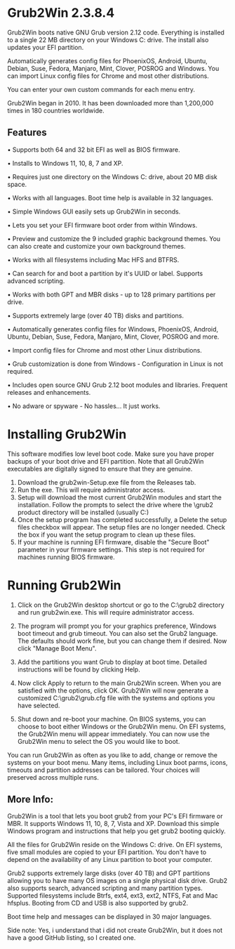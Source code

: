 # Grub2Win 2.3.8.4

Grub2Win boots native GNU Grub version 2.12 code. Everything is installed to a single 22 MB directory on your Windows C: drive. The install also updates your EFI partition.

Automatically generates config files for PhoenixOS, Android, Ubuntu, Debian, Suse, Fedora, Manjaro, Mint, Clover, POSROG and Windows. You can import Linux config files for Chrome and most other distributions.

You can enter your own custom commands for each menu entry.

Grub2Win began in 2010. It has been downloaded more than 1,200,000 times in 180 countries worldwide.

## Features
• Supports both 64 and 32 bit EFI as well as BIOS firmware.

• Installs to Windows 11, 10, 8, 7 and XP.

• Requires just one directory on the Windows C: drive, about 20 MB disk space.

• Works with all languages. Boot time help is available in 32 languages.

• Simple Windows GUI easily sets up Grub2Win in seconds.

• Lets you set your EFI firmware boot order from within Windows.

• Preview and customize the 9 included graphic background themes. You can also create and customize your own background themes.

• Works with all filesystems including Mac HFS and BTFRS.

• Can search for and boot a partition by it's UUID or label. Supports advanced scripting.

• Works with both GPT and MBR disks - up to 128 primary partitions per drive.

• Supports extremely large (over 40 TB) disks and partitions.

• Automatically generates config files for Windows, PhoenixOS, Android, Ubuntu, Debian, Suse, Fedora, Manjaro, Mint, Clover, POSROG and more.

• Import config files for Chrome and most other Linux distributions.

• Grub customization is done from Windows - Configuration in Linux is not required.

• Includes open source GNU Grub 2.12 boot modules and libraries. Frequent releases and enhancements.

• No adware or spyware - No hassles... It just works.

# Installing Grub2Win
This software modifies low level boot code. Make sure you have proper backups of your boot drive and EFI partition. Note that all Grub2Win executables are digitally signed to ensure that they are genuine.

1) Download the grub2win-Setup.exe file from the Releases tab.
2) Run the exe. This will require administrator access. 
3) Setup will download the most current Grub2Win modules and start the installation. Follow the prompts to select the drive where the \grub2 product directory will be installed (usually C:)
4) Once the setup program has completed successfully, a Delete the setup files checkbox will appear. The setup files are no longer needed. Check the box if you want the setup program to clean up these files.
5) If your machine is running EFI firmware, disable the "Secure Boot" parameter in your firmware settings. This step is not required for machines running BIOS firmware.

# Running Grub2Win
1) Click on the Grub2Win desktop shortcut or go to the C:\grub2 directory and run grub2win.exe. This will require administrator access.

2) The program will prompt you for your graphics preference, Windows boot timeout and grub timeout. You can also set the Grub2 language. The defaults should work fine, but you can change them if desired. Now click "Manage Boot Menu".

3) Add the partitions you want Grub to display at boot time. Detailed instructions will be found by clicking Help.

4) Now click Apply to return to the main Grub2Win screen. When you are satisfied with the options, click OK. Grub2Win will now generate a customized C:\grub2\grub.cfg file with the systems and options you have selected.

5) Shut down and re-boot your machine. On BIOS systems, you can choose to boot either Windows or the Grub2Win menu. On EFI systems, the Grub2Win menu will appear immediately. You can now use the Grub2Win menu to select the OS you would like to boot.

You can run Grub2Win as often as you like to add, change or remove the systems on your boot menu. Many items, including Linux boot parms, icons, timeouts and partition addresses can be tailored. Your choices will preserved across multiple runs.

## More Info: 
Grub2Win is a tool that lets you boot grub2 from your PC's EFI firmware or MBR. It supports Windows 11, 10, 8, 7, Vista and XP. Download this simple Windows program and instructions that help you get grub2 booting quickly. 

All the files for Grub2Win reside on the Windows C: drive. On EFI systems, five small modules are copied to your EFI partition. You don't have to depend on the availability of any Linux partition to boot your computer. 

Grub2 supports extremely large disks (over 40 TB) and GPT partitions allowing you to have many OS images on a single physical disk drive. Grub2 also supports search, advanced scripting and many partition types. Supported filesystems include Btrfs, ext4, ext3, ext2, NTFS, Fat and Mac hfsplus. Booting from CD and USB is also supported by grub2.

Boot time help and messages can be displayed in 30 major languages.

Side note: Yes, i understand that i did not create Grub2Win, but it does not have a good GitHub listing, so I created one.
